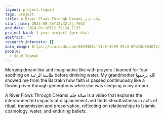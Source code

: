 ```yaml
---
layout: project.liquid
tags: project
title: A River Flows Through Dreams صلاة حلم
start_date: 2023-09-26T12:32:24.705Z
end_date: 2024-09-26T12:32:24.713Z
project-kind: 1 year project (pre-doc)
abstract: ""
research_interests: []
main_image: https://ucarecdn.com/4649301c-11c5-4d59-95c3-69bf0b6540f2/
people:
  - Joud Toamah
---
```

Merging dream like and imaginative like with prayers I learned for fear soothing on طاسة الرعبة before drinking water. My grandmother الله يرحمها showed me from the Barzakh how faith is passed continuously like a flowing river through generations while she was sleeping in my dream.

A River Flows Through Dreams صلاة حلم is a video that explores the interconnected impacts of displacement and finds steadfastness in acts of ritual, transmission and preservation, reflecting on relationships to Islamic cosmology, water, and enduring beliefs.